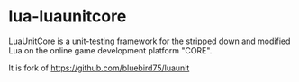 # lua-luaunitcore
LuaUnitCore is a unit-testing framework for the stripped down and modified Lua on the online game development platform "CORE".

It is fork of
https://github.com/bluebird75/luaunit

